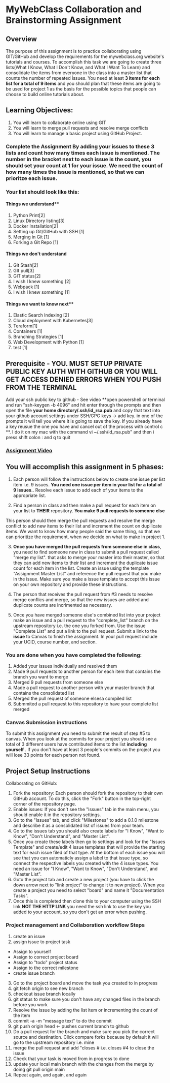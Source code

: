 # MyWebClass Collaboration and Brainstorming Assignment

## Overview

The purpose of this assignment is to practice collaborating using GIT/GitHub and develop the requirements for the mywebclass.org website's tutorials and courses.  To accomplish this task we are going to create three lists(What I Know, What I Don't Know, and What I Want To Learn) and consolidate the items from everyone in the class into a master list that counts the number of repeated issues.  You need at least **3 items for each list for a total of 9 items** and you should plan that these items are going to be used for project 1 as the basis for the possible topics that people can choose to build online tutorials about.   

## Learning Objectives:
1.  You will learn to collaborate online using GIT
2.  You will learn to merge pull requests and resolve merge conflicts
3.  You will learn to manage a basic project using GitHub Project.

### Complete the Assignment By adding your issues to these 3 lists and count how many times each issue is mentioned.  The number in the bracket next to each issue is the count, you should set your count at 1 for your issue.  We need the count of how many times the issue is mentioned, so that we can prioritze each issue.

### Your list should look like this:
#### Things we understand**
1.  Python Print[2]
2.  Linux Directory listing[3] 
3.  Docker Installation[2]
4.  Setting up Git/GitHub with SSH [1]
5.  Merging in Git [1]
6.  Forking a Git Repo [1]

#### Things we don't understand
1. Git Stash[2]
2. GIt pull[3]
3. GIT status[2]
4. I wish I knew something [2]
5. Webpack [1]
6. I wish I knew something [1]

#### Things we want to know next**
1.  Elastic Search Indexing [2]
2.  Cloud deployment with Kubernetes[3]
3.  Teraform[1]
4.  Containers [1]
5.  Branching Strategies [1]
6.  Web Development with Python [1]
7.  test [1]

## Prerequisite - YOU. MUST SETUP PRIVATE PUBLIC KEY AUTH WITH GITHUB OR YOU WILL GET ACCESS DENIED ERRORS WHEN YOU PUSH FROM THE TERMINAL
Add your ssh public key to github - See video
**open powershell or terminal and run "ssh-keygen -b 4096" and hit enter through the prompts and then open the file **your home directory/.ssh/id_rsa.pub** and copy that text into your github account settings under SSH/GPG keys -> add key.  in one of the prompts it will tell you where it is going to save the key.  If you already have a key reusue the one you have and cancel out of the process with control c **.  I do it on my mac with the command vi ~/.ssh/id_rsa.pub" and then i press shift colon : and q to quit

### [Assignment Video](https://youtu.be/UFLKojO3OtM)

## You will accomplish this assignment in 5 phases:

1.  Each person will follow the instructions below to create one issue per list item i.e. 9 issues.
  **You need one issue per item in your list for a total of 9 issues.**.  Resolve each issue to add each of your items to the appropriate list.

2.  Find a person in class and then make a pull request for each item on your list to **THEIR** repository.  **You make 9 pull requests to someone else**

This person should then merge the pull requests and resolve the merge conflict to add new items to their list and increment the count on dupilicate items.  We want to know how many people said the same thing, so that we can prioritize the requirement, when we decide on what to make in project 1.  

3.  **Once you have merged the pull requests from someone else in class**, you need to find someone new in class to submit a pull request called "merge my list".  that asks to merge your master into their master, so that they can add new items to their list and increment the duplicate issue count for each item in the list.  Create an issue using the template "Assignment Master List" and reference the pull request that you make in the issue.  Make sure you make a issue template to accept this issue on your own repository and provide these instructions.

4. The person that receives the pull request from #3 needs to resolve merge conflics and merge, so that the new issues are added and duplicate counts are incrimented as necessary.

5. Once you have merged someone else's combined list into your project make an issue and a pull request to the "complete_list" branch on the upstream repository i.e. the one you forked from. Use the issue "Complete List" and put a link to the pull request.  Submit a link to the **issue** to Canvas to finish the assignment.  In your pull request include your UCID,  course number, and section.  

### You are done when you have completed the following:
 
1.  Added your issues individually and resolved them
2.  Made 9 pull requests to another person for each item that contains the branch you want to merge 
3.  Merged 9 pull requests from someone else
3.  Made a pull request to another person with your master branch that contains the consolidated list 
4.  Merged the pull request of someone elsesa compiled list
5.  Submmited a pull request to this repository to have your complete list merged

### Canvas Submission instructions

To submit this assignment you need to submit the result of step #5 to canvas.  When you look at the commits for your project you should see a total of 3 different users have contributed items to the list **including yourself** .  If you don't have at least 3  people's commits on the project you will lose 33 points for each person not found.

## Project Setup Instructions
Collaborating on GitHub:

1. Fork the repository: Each person should fork the repository to their own GitHub account. To do this, click the "Fork" button in the top-right corner of the repository page.
2. Enable issues: If you don't see the "Issues" tab in the main menu, you should enable it in the repository settings. 
3. Go to the "Issues" tab, and click "Milestones" to add a 0.1.0 milestone and describe it as a consolidated list of issues from your team.  
4. Go to the issues tab you should also create labels for "I Know", "Want to Know", "Don't Understand", and "Master List".  
5. Once you create these labels then go to settings and look for the "Issues Template" and create/edit 4 issue templates that will provide the starting text for each issue filed of that type.  At the bottom of each issue you will see that you can automaticly assign a label to that issue type, so connect the respective labels you created with the 4 issue types.  You need an issue for "I Know", "Want to Know", "Don't Understand", and "Master List".
4. Goto the project tab and create a new project (you have to click the down arrow next to "link project" to change it to new project). When you create a project you need to select "board" and name it "Documentation Tasks".
5. Once this is completed then clone this to your computer using the SSH link **NOT THE HTTP LINK** you need the ssh link to use the key you added to your account, so you don't get an error when pushing.


### Project management and Collaboration workflow Steps
1. create an issue
2. assign issue to project task
*  Assign to yourself
*  Assign to correct project board
*  Assign to "todo" project status
*  Assign to the correct milestone
* create issue branch 
3.  Go to the project board and move the task you created to in progress
4. git fetch origin to see new branch
5. checkout issue branch locally
6. git status to make sure you don't have any changed files in the branch before you work
7. Resolve the issue by adding the list item or incrementing the count of the item
8. commit -a -m "message text" to do the commit 
9. git push origin head <- pushes current branch to github
10. Do a pull request for the branch and make sure you pick the correct source and destination.  Click compare forks because by default it will go to the upstream repository i.e. mine
11.  merge the pull request and add "closes #<issue number> i.e. closes #4 to close the issue
12.  Check that your task is moved from in progress to done
13.  update your local main branch with the changes from the merge by doing git pull origin main
14. Repeat again, and again, and again

